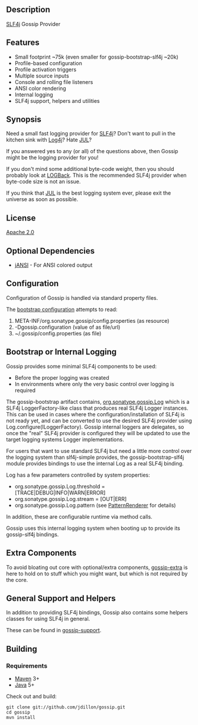 <!--

    Copyright (c) 2009-present the original author or authors.

    Licensed under the Apache License, Version 2.0 (the "License");
    you may not use this file except in compliance with the License.
    You may obtain a copy of the License at

    http://www.apache.org/licenses/LICENSE-2.0

    Unless required by applicable law or agreed to in writing, software
    distributed under the License is distributed on an "AS IS" BASIS,
    WITHOUT WARRANTIES OR CONDITIONS OF ANY KIND, either express or implied.
    See the License for the specific language governing permissions and
    limitations under the License.

-->
Description
-----------

[SLF4j][1] Gossip Provider

Features
--------

* Small footprint ~75k (even smaller for gossip-bootstrap-slf4j ~20k)
* Profile-based configuration
* Profile activation triggers
* Multiple source inputs
* Console and rolling file listeners
* ANSI color rendering
* Internal logging
* SLF4j support, helpers and utilities

Synopsis
--------

Need a small fast logging provider for [SLF4j][1]?
Don't want to pull in the kitchen sink with [Log4j][2]?
Hate [JUL][3]?

If you answered yes to any (or all) of the questions above, then Gossip might be the logging provider for you!

If you don't mind some additional byte-code weight, then you should probably look at [LOGBack][5].  This
is the recommended SLF4j provider when byte-code size is not an issue.

If you think that [JUL][3] is the best logging system ever, please exit the universe as soon as possible.

License
-------

[Apache 2.0](http://www.apache.org/licenses/LICENSE-2.0.html)

Optional Dependencies
---------------------

* [jANSI][4] - For ANSI colored output

Configuration
-------------

Configuration of Gossip is handled via standard property files.

The [bootstrap configuration](http://github.com/jdillon/gossip/blob/master/gossip-core/src/main/resources/org/sonatype/gossip/bootstrap.properties)
attempts to read:

1. META-INF/org.sonatype.gossip/config.properties (as resource)
2. -Dgossip.configuration (value of as file/url)
3. ~/.gossip/config.properties (as file)

Bootstrap or Internal Logging
-----------------------------

Gossip provides some minimal SLF4j components to be used:

* Before the proper logging was created
* In environments where only the very basic control over logging is required

The gossip-bootstrap artifact contains, [org.sonatype.gossip.Log](https://github.com/jdillon/gossip/blob/master/gossip-bootstrap/src/main/java/org/sonatype/gossip/Log.java)
which is a SLF4j LoggerFactory-like class that produces real SLF4j Logger instances.
This can be used in cases where the configuration/installation of SLF4j is not ready yet,
and can be converted to use the desired SLF4j provider using Log.configure(ILoggerFactory).  Gossip internal loggers
are delegates, so once the "real" SLF4j provider is configured they will be updated to use the target logging
systems Logger implementations.

For users that want to use standard SLF4j but need a little more control over the logging system than slf4j-simple provides,
the gossip-bootstrap-slf4j module provides bindings to use the internal Log as a real SLF4j binding.

Log has a few parameters controlled by system properties:

* org.sonatype.gossip.Log.threshold = [TRACE|DEBUG|INFO|WARN|ERROR]
* org.sonatype.gossip.Log.stream = [OUT|ERR]
* org.sonatype.gossip.Log.pattern (see [PatternRenderer](https://github.com/jdillon/gossip/blob/master/gossip-bootstrap/src/main/java/org/sonatype/gossip/render/PatternRenderer.java) for details)

In addition, these are configurable runtime via method calls.

Gossip uses this internal logging system when booting up to provide its gossip-slf4j bindings.

Extra Components
----------------

To avoid bloating out core with optional/extra components, [gossip-extra](https://github.com/jdillon/gossip/blob/master/gossip-extra)
is here to hold on to stuff which you might want, but which is not required by the core.

General Support and Helpers
---------------------------

In addition to providing SLF4j bindings, Gossip also contains some helpers classes for using SLF4j in general.

These can be found in [gossip-support](https://github.com/jdillon/gossip/blob/master/gossip-support).

Building
--------

### Requirements

* [Maven](http://maven.apache.org) 3+
* [Java](http://java.sun.com/) 5+

Check out and build:

    git clone git://github.com/jdillon/gossip.git
    cd gossip
    mvn install

[1]: http://slf4j.org
[2]: http://logging.apache.org/log4j
[3]: http://download.oracle.com/javase/1.5.0/docs/api/java/util/logging/package-summary.html
[4]: http://jansi.fusesource.org/
[5]: http://logback.qos.ch

